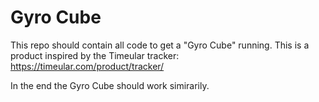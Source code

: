 # Gyro Cube

This repo should contain all code to get a "Gyro Cube" running.
This is a product inspired by the Timeular tracker: <https://timeular.com/product/tracker/>

In the end the Gyro Cube should work simirarily.
